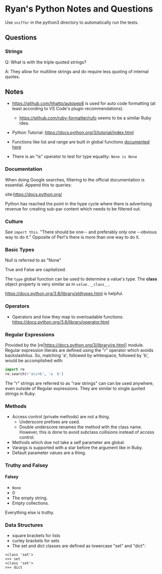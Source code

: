 # Ryan's Python Notes and Questions

Use `sniffer` in the python3 directory to automatically run the tests.

## Questions

### Strings

Q: What is with the triple quoted strings?

A: They allow for multiline strings and do require less quoting of internal quotes.

## Notes

* https://github.com/hhatto/autopep8 is used for auto code formatting (at least according to VS Code's plugin recommendations).
  * https://github.com/ruby-formatter/rufo seems to be a similar Ruby idea.

* Python Tutorial: https://docs.python.org/3/tutorial/index.html

* Functions like list and range are built in global functions [documented here](https://docs.python.org/3/library/functions.html)

* There is an "is" operator to test for type equality: `None is None`

### Documentation

When doing Google searches, filtering to the official documentation is essential. Append this to queries:

site:https://docs.python.org/

Python has reached the point in the hype cycle where there is advertising revenue for creating sub-par content which needs to be filtered out.

### Culture

See `import this`. "There should be one-- and preferably only one --obvious way to do it." Opposite of Perl's there is more than one way to do it.

### Basic Types

Null is referred to as "None"

True and False are capitalized.

The `type` global function can be used to determine a value's type. The __class__ object property is very similar as in `value.__class__`.

https://docs.python.org/3.8/library/stdtypes.html is helpful.

### Operators

* Operators and how they map to overloadable functions: https://docs.python.org/3.8/library/operator.html

### Regular Expressions

Provided by the [re|https://docs.python.org/3/library/re.html] module. Regular expression literals are defined using the "r" operator which avoids backslashitus. So, matching 'a', followed by whitespace, followed by 'b', would be accomplished with:

```python
import re
re.search(r'a\s+b', 'a  b')
```

The "r" strings are referred to as "raw strings" can can be used anywhere, even outside of Regular expressions. They are similar to single quoted strings in Ruby.

### Methods

* Access control (private methods) are not a thing.
  * Underscore prefixes are used.
  * Double underscore renames the method with the class name. However, this is done to avoid subclass collisions instead of access control.
* Methods which doe not take a self parameter are global.
* Varargs is supported with a star before the argument like in Ruby.
* Default parameter values are a thing.

### Truthy and Falsey

#### Falsey

* `None`
* 0
* The empty string.
* Empty collections.

Everything else is truthy.

### Data Structures
* square brackets for lists
* curley brackets for sets
* The set and dict classes are defined as lowercase "set" and "dict":

```
<class 'set'>
>>> set
<class 'set'>
>>> dict
```
